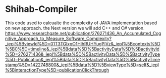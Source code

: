 # Shihab-Compiler
This code used to calcualte the complexity of JAVA implementation based on new approach.
the Next version we will add C++ and C# version.
https://www.researchgate.net/publication/276271436_An_Accumulated_Cognitive_Approach_to_Measure_Software_Complexity?_iepl%5BviewId%5D=01T3TGlxpO1HlhRUHYugPIVz&_iepl%5Bcontexts%5D%5B0%5D=timeline&_iepl%5Bdata%5D%5BactivityData%5D%5BactivityId%5D=276271436&_iepl%5Bdata%5D%5BactivityData%5D%5BactivityType%5D=Publication&_iepl%5Bdata%5D%5BactivityData%5D%5BactivityTimestamp%5D=1422748800&_iepl%5Bdata%5D%5BviewType%5D=self&_iepl%5BinteractionType%5D=publicationClickThrough
